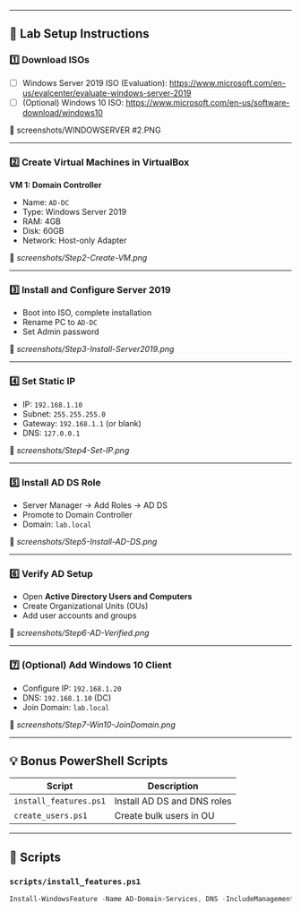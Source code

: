 
---

## 🔧 Lab Setup Instructions

### 1️⃣ Download ISOs
- [ ] Windows Server 2019 ISO (Evaluation): https://www.microsoft.com/en-us/evalcenter/evaluate-windows-server-2019
- [ ] (Optional) Windows 10 ISO: https://www.microsoft.com/en-us/software-download/windows10

📸 screenshots/WINDOWSERVER #2.PNG

---

### 2️⃣ Create Virtual Machines in VirtualBox

**VM 1: Domain Controller**
- Name: `AD-DC`
- Type: Windows Server 2019
- RAM: 4GB
- Disk: 60GB
- Network: Host-only Adapter

📸 _screenshots/Step2-Create-VM.png_

---

### 3️⃣ Install and Configure Server 2019

- Boot into ISO, complete installation
- Rename PC to `AD-DC`
- Set Admin password

📸 _screenshots/Step3-Install-Server2019.png_

---

### 4️⃣ Set Static IP

- IP: `192.168.1.10`
- Subnet: `255.255.255.0`
- Gateway: `192.168.1.1` (or blank)
- DNS: `127.0.0.1`

📸 _screenshots/Step4-Set-IP.png_

---

### 5️⃣ Install AD DS Role

- Server Manager → Add Roles → AD DS
- Promote to Domain Controller
- Domain: `lab.local`

📸 _screenshots/Step5-Install-AD-DS.png_

---

### 6️⃣ Verify AD Setup

- Open **Active Directory Users and Computers**
- Create Organizational Units (OUs)
- Add user accounts and groups

📸 _screenshots/Step6-AD-Verified.png_

---

### 7️⃣ (Optional) Add Windows 10 Client

- Configure IP: `192.168.1.20`
- DNS: `192.168.1.10` (DC)
- Join Domain: `lab.local`

📸 _screenshots/Step7-Win10-JoinDomain.png_

---

## 💡 Bonus PowerShell Scripts

| Script | Description |
|--------|-------------|
| `install_features.ps1` | Install AD DS and DNS roles |
| `create_users.ps1`     | Create bulk users in OU     |

---

## 📜 Scripts

### `scripts/install_features.ps1`

```powershell
Install-WindowsFeature -Name AD-Domain-Services, DNS -IncludeManagementTools





